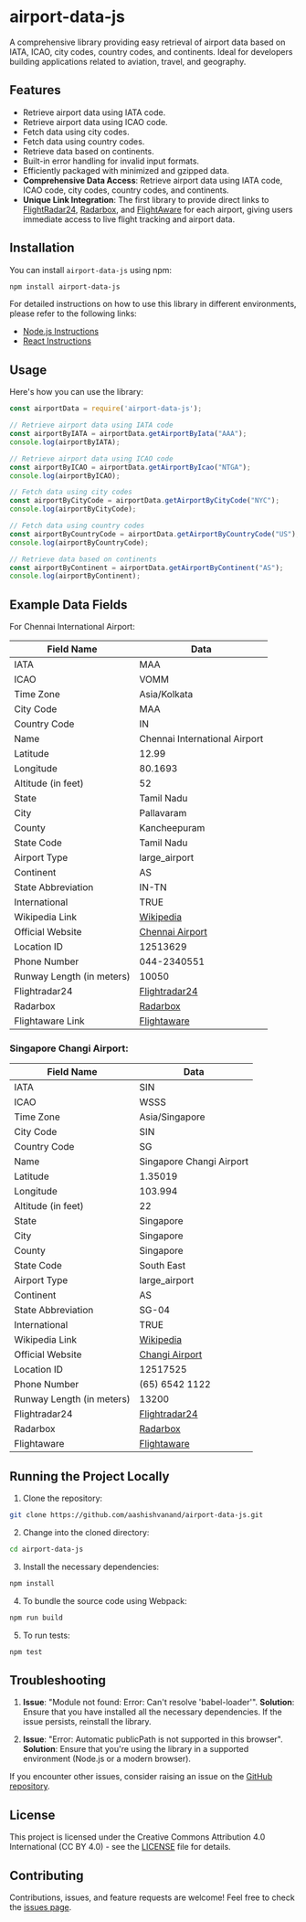 # airport-data-js

A comprehensive library providing easy retrieval of airport data based on IATA, ICAO, city codes, country codes, and continents. Ideal for developers building applications related to aviation, travel, and geography.

## Features

- Retrieve airport data using IATA code.
- Retrieve airport data using ICAO code.
- Fetch data using city codes.
- Fetch data using country codes.
- Retrieve data based on continents.
- Built-in error handling for invalid input formats.
- Efficiently packaged with minimized and gzipped data.
- **Comprehensive Data Access**: Retrieve airport data using IATA code, ICAO code, city codes, country codes, and continents.
- **Unique Link Integration**: The first library to provide direct links to [FlightRadar24](https://www.flightradar24.com/), [Radarbox](https://www.radarbox.com/), and [FlightAware](https://www.flightaware.com/) for each airport, giving users immediate access to live flight tracking and airport data.

## Installation

You can install `airport-data-js` using npm:

```bash
npm install airport-data-js
```

For detailed instructions on how to use this library in different environments, please refer to the following links:

- [Node.js Instructions](https://github.com/aashishvanand/airport-data-js/blob/nodejs-sample/README.md)
- [React Instructions](https://github.com/aashishvanand/airport-data-js/blob/reactjs-sample/README.md)

## Usage

Here's how you can use the library:

```javascript
const airportData = require('airport-data-js');

// Retrieve airport data using IATA code
const airportByIATA = airportData.getAirportByIata("AAA");
console.log(airportByIATA);

// Retrieve airport data using ICAO code
const airportByICAO = airportData.getAirportByIcao("NTGA");
console.log(airportByICAO);

// Fetch data using city codes
const airportByCityCode = airportData.getAirportByCityCode("NYC");
console.log(airportByCityCode);

// Fetch data using country codes
const airportByCountryCode = airportData.getAirportByCountryCode("US");
console.log(airportByCountryCode);

// Retrieve data based on continents
const airportByContinent = airportData.getAirportByContinent("AS");
console.log(airportByContinent);
```

## Example Data Fields

For Chennai International Airport:

| Field Name           | Data                                                     |
|----------------------|----------------------------------------------------------|
| IATA                 | MAA                                                      |
| ICAO                 | VOMM                                                     |
| Time Zone            | Asia/Kolkata                                             |
| City Code            | MAA                                                      |
| Country Code         | IN                                                       |
| Name                 | Chennai International Airport                            |
| Latitude             | 12.99                                                    |
| Longitude            | 80.1693                                                  |
| Altitude (in feet)   | 52                                                       |
| State                | Tamil Nadu                                               |
| City                 | Pallavaram                                               |
| County               | Kancheepuram                                             |
| State Code           | Tamil Nadu                                               |
| Airport Type         | large_airport                                            |
| Continent            | AS                                                       |
| State Abbreviation   | IN-TN                                                    |
| International        | TRUE                                                     |
| Wikipedia Link       | [Wikipedia](https://en.wikipedia.org/wiki/Chennai_International_Airport)|
| Official Website     | [Chennai Airport](http://chennaiairport.com)            |
| Location ID          | 12513629                                                 |
| Phone Number         | 044-2340551                                              |
| Runway Length (in meters) | 10050                                               |
| Flightradar24        | [Flightradar24](https://www.flightradar24.com/airport/MAA)|
| Radarbox             | [Radarbox](https://www.radarbox.com/airport/VOMM)       |
| Flightaware Link     | [Flightaware](https://www.flightaware.com/live/airport/VOMM)|

### Singapore Changi Airport:

| Field Name           | Data                                                     |
|----------------------|----------------------------------------------------------|
| IATA                 | SIN                                                      |
| ICAO                 | WSSS                                                     |
| Time Zone            | Asia/Singapore                                           |
| City Code            | SIN                                                      |
| Country Code         | SG                                                       |
| Name                 | Singapore Changi Airport                                 |
| Latitude             | 1.35019                                                  |
| Longitude            | 103.994                                                  |
| Altitude (in feet)   | 22                                                       |
| State                | Singapore                                                |
| City                 | Singapore                                                |
| County               | Singapore                                                |
| State Code           | South East                                               |
| Airport Type         | large_airport                                            |
| Continent            | AS                                                       |
| State Abbreviation   | SG-04                                                    |
| International        | TRUE                                                     |
| Wikipedia Link       | [Wikipedia](https://en.wikipedia.org/wiki/Singapore_Changi_Airport)|
| Official Website     | [Changi Airport](http://www.changiairport.com/)         |
| Location ID          | 12517525                                                 |
| Phone Number         | (65) 6542 1122                                           |
| Runway Length (in meters) | 13200                                               |
| Flightradar24         | [Flightradar24](https://www.flightradar24.com/airport/SIN)|
| Radarbox              | [Radarbox](https://www.radarbox.com/airport/WSSS)       |
| Flightaware           | [Flightaware](https://www.flightaware.com/live/airport/WSSS)|


## Running the Project Locally

1. Clone the repository:

```bash
git clone https://github.com/aashishvanand/airport-data-js.git
```

2. Change into the cloned directory:

```bash
cd airport-data-js
```

3. Install the necessary dependencies:

```bash
npm install
```

4. To bundle the source code using Webpack:

```bash
npm run build
```

5. To run tests:

```bash
npm test
```

## Troubleshooting

1. **Issue**: "Module not found: Error: Can't resolve 'babel-loader'".
   **Solution**: Ensure that you have installed all the necessary dependencies. If the issue persists, reinstall the library.

2. **Issue**: "Error: Automatic publicPath is not supported in this browser".
   **Solution**: Ensure that you're using the library in a supported environment (Node.js or a modern browser).

If you encounter other issues, consider raising an issue on the [GitHub repository](https://github.com/aashishvanand/airport-data-js/issues).

## License

This project is licensed under the Creative Commons Attribution 4.0 International (CC BY 4.0) - see the [LICENSE](LICENSE) file for details.

## Contributing

Contributions, issues, and feature requests are welcome! Feel free to check the [issues page](https://github.com/aashishvanand/airport-data-js/issues).